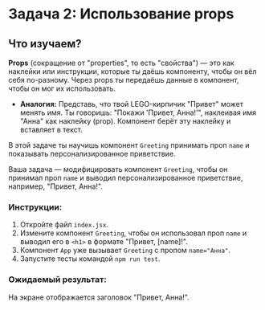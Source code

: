 # Задача 2: Использование props

## Что изучаем?
**Props** (сокращение от "properties", то есть "свойства") — это как наклейки или инструкции, которые ты даёшь компоненту, чтобы он вёл себя по-разному. Через props ты передаёшь данные в компонент, чтобы он мог их использовать.

- **Аналогия:** Представь, что твой LEGO-кирпичик "Привет" может менять имя. Ты говоришь: "Покажи 'Привет, Анна!'", наклеивая имя "Анна" как наклейку (prop). Компонент берёт эту наклейку и вставляет в текст.

В этой задаче ты научишь компонент `Greeting` принимать проп `name` и показывать персонализированное приветствие.

Ваша задача — модифицировать компонент `Greeting`, чтобы он принимал проп `name` и выводил персонализированное приветствие, например, "Привет, Анна!".

### Инструкции:
1. Откройте файл `index.jsx`.
2. Измените компонент `Greeting`, чтобы он использовал проп `name` и выводил его в `<h1>` в формате "Привет, [name]!".
3. Компонент `App` уже вызывает `Greeting` с пропом `name="Анна"`.
4. Запустите тесты командой `npm run test`.

### Ожидаемый результат:
На экране отображается заголовок "Привет, Анна!".